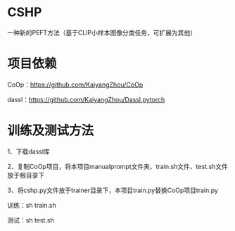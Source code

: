 # CSHP
一种新的PEFT方法（基于CLIP小样本图像分类任务，可扩展为其他）
# 项目依赖
CoOp：https://github.com/KaiyangZhou/CoOp

dassl：https://github.com/KaiyangZhou/Dassl.pytorch
# 训练及测试方法
1、下载dassl库

2、复制CoOp项目，将本项目manualprompt文件夹、train.sh文件、test.sh文件放于根目录下

3、将cshp.py文件放于trainer目录下，本项目train.py替换CoOp项目train.py


训练：sh train.sh 

测试：sh test.sh 
